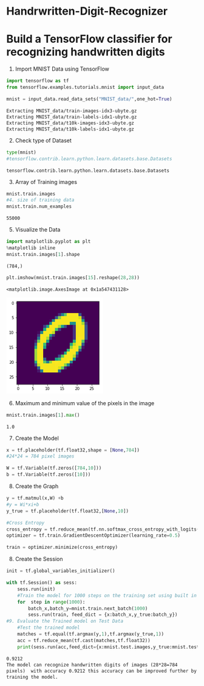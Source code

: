 # Handrwritten-Digit-Recognizer

# Build a TensorFlow classifier for recognizing handwritten digits

1. Import MNIST Data using TensorFlow


```python
import tensorflow as tf
from tensorflow.examples.tutorials.mnist import input_data
```


```python
mnist = input_data.read_data_sets("MNIST_data/",one_hot=True)
```

    Extracting MNIST_data/train-images-idx3-ubyte.gz
    Extracting MNIST_data/train-labels-idx1-ubyte.gz
    Extracting MNIST_data/t10k-images-idx3-ubyte.gz
    Extracting MNIST_data/t10k-labels-idx1-ubyte.gz
    

2. Check type of Dataset


```python
type(mnist)
#tensorflow.contrib.learn.python.learn.datasets.base.Datasets
```




    tensorflow.contrib.learn.python.learn.datasets.base.Datasets



3. Array of Training images


```python
mnist.train.images
#4. size of training data
mnist.train.num_examples
```




    55000



5. Visualize the Data


```python
import matplotlib.pyplot as plt
%matplotlib inline
mnist.train.images[1].shape
```




    (784,)




```python
plt.imshow(mnist.train.images[15].reshape(28,28))
```




    <matplotlib.image.AxesImage at 0x1a547431128>




![png](output_10_1.png)


6. Maximum and minimum value of the pixels in the image


```python
mnist.train.images[1].max()
```




    1.0



7. Create the Model


```python
x = tf.placeholder(tf.float32,shape = [None,784])
#24*24 = 784 pixel images
```


```python
W = tf.Variable(tf.zeros([784,10]))
b = tf.Variable(tf.zeros([10]))
```

8. Create the Graph


```python
y = tf.matmul(x,W) +b
#y = Wi*xi+b
y_true = tf.placeholder(tf.float32,[None,10])
```


```python
#Cross Entropy
cross_entropy = tf.reduce_mean(tf.nn.softmax_cross_entropy_with_logits(labels=y_true, logits=y))
optimizer = tf.train.GradientDescentOptimizer(learning_rate=0.5)
```


```python
train = optimizer.minimize(cross_entropy)
```

8. Create the Session


```python
init = tf.global_variables_initializer()
```


```python
with tf.Session() as sess:
    sess.run(init)
    #Train the model for 1000 steps on the training set using built in batch feeder from mnist
    for  step in range(1000):
        batch_x,batch_y=mnist.train.next_batch(1000)
        sess.run(train, feed_dict = {x:batch_x,y_true:batch_y})
#9. Evaluate the Trained model on Test Data
    #Test the trained model
    matches = tf.equal(tf.argmax(y,1),tf.argmax(y_true,1))
    acc = tf.reduce_mean(tf.cast(matches,tf.float32))
    print(sess.run(acc,feed_dict={x:mnist.test.images,y_true:mnist.test.labels}))
```

    0.9212
    The model can recognize handwritten digits of images (28*28=784 pixels)  with accuracy 0.9212 this accuracy can be improved further by training the model. 
